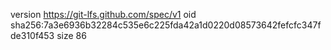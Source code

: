 version https://git-lfs.github.com/spec/v1
oid sha256:7a3e6936b32284c535e6c225fda42a1d0220d08573642fefcfc347fde310f453
size 86
